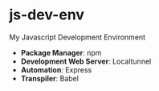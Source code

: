 # js-dev-env
My Javascript Development Environment

* **Package Manager**: npm
* **Development Web Server**: Localtunnel
* **Automation**: Express
* **Transpiler**: Babel
